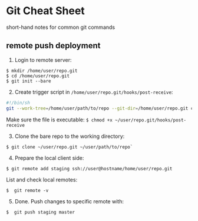 # Git Cheat Sheet
short-hand notes for common git commands

## remote push deployment

1. Login to remote server:

```shell
$ mkdir /home/user/repo.git
$ cd /home/user/repo.git
$ git init --bare
```

2. Create trigger script in `/home/user/repo.git/hooks/post-receive`:

```bash
#!/bin/sh
git --work-tree=/home/user/path/to/repo --git-dir=/home/user/repo.git checkout -f
```

Make sure the file is executable:
`$ chmod +x ~/user/repo.git/hooks/post-receive`

3. Clone the bare repo to the working directory:

```shell
$ git clone ~/user/repo.git ~/user/path/to/repo`
```

4. Prepare the local client side:

```shell
$ git remote add staging ssh://user@hostname/home/user/repo.git
```

List and check local remotes:

```shell
$  git remote -v
```

5. Done. Push changes to specific remote with:

```shell
$  git push staging master
```